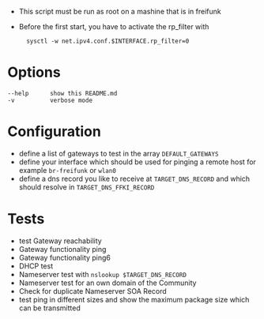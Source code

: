 * This script must be run as root on a mashine that is in freifunk 
* Before the first start, you have to activate the rp_filter with 

        sysctl -w net.ipv4.conf.$INTERFACE.rp_filter=0

# Options

    --help  	show this README.md
    -v			verbose mode

# Configuration

* define a list of gateways to test in the array `DEFAULT_GATEWAYS`
* define your interface which should be used for pinging a remote host for example `br-freifunk` or `wlan0`
* define a dns record you like to receive at `TARGET_DNS_RECORD` and which should resolve in `TARGET_DNS_FFKI_RECORD`

# Tests
    
* test Gateway reachability
* Gateway functionality ping
* Gateway functionality ping6
* DHCP test
* Nameserver test with `nslookup $TARGET_DNS_RECORD`
* Nameserver test for an own domain of the Community
* Check for duplicate Nameserver SOA Record
* test ping in different sizes and show the maximum package size which can be transmitted
